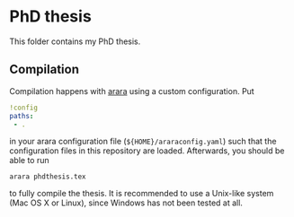 # PhD thesis
This folder contains my PhD thesis.

## Compilation
Compilation happens with [arara](https://www.ctan.org/pkg/arara) using a custom configuration.
Put 

```yaml
!config
paths:
 - .
```

in your arara configuration file (`${HOME}/araraconfig.yaml`) such that the configuration files in this repository are loaded.
Afterwards, you should be able to run

```shell
arara phdthesis.tex
```

to fully compile the thesis.
It is recommended to use a Unix-like system (Mac OS X or Linux), since Windows has not been tested at all.
